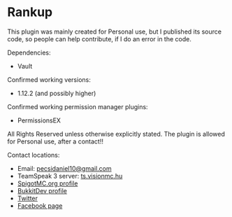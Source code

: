 # Rankup
This plugin was mainly created for Personal use, but I published its source code, so people can help contribute, if I do an error in the code.

Dependencies:
* Vault

Confirmed working versions:
* 1.12.2 (and possibly higher)

Confirmed working permission manager plugins:
* PermissionsEX

All Rights Reserved unless otherwise explicitly stated.
The plugin is allowed for Personal use, after a contact!!

Contact locations:
* Email: [pecsidaniel10@gmail.com](mailto:pecsidaniel10@gmail.com)
* TeamSpeak 3 server: [ts.visionmc.hu](ts3server://ts.visionmc.hu)
* [SpigotMC.org profile](https://www.spigotmc.org/members/pdani001.75903/)
* [BukkitDev profile](https://dev.bukkit.org/members/Pdani001)
* [Twitter](https://twitter.com/Pdani001)
* [Facebook page](https://fb.com/itspdani/)
